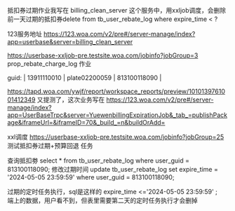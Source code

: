 
抵扣券过期作业我写在 billing_clean_server 这个服务中，用xxljob调度，会删除前一天过期的抵扣券delete from tb_user_rebate_log where expire_time < ?

123服务地址
https://123.woa.com/v2/pre#/server-manage/index?app=userbase&server=billing_clean_server

https://userbase-xxljob-pre.testsite.woa.com/jobinfo?jobGroup=3
prop_rebate_charge_log 作业

guid: | 13911110010 | plate02200059 | 813100118090 | 


https://tapd.woa.com/ywjf/report/workspace_reports/preview/1010139761001412349
又提测了，这次业务写在 
https://123.woa.com/v2/pre#/server-manage/index?app=UserBaseTrpc&server=YuewenbillingExpirationJob&_tab_=publishPackage&iframeUrl=&iframeID=70&_build_=n&buildOrAdd=

xxl调度
https://userbase-xxljob-pre.testsite.woa.com/jobinfo?jobGroup=25
测试抵扣券过期+预算回退 任务

查询抵扣劵
select * from tb_user_rebate_log where user_guid = 813100118090;
修改过期时间
update tb_user_rebate_log set expire_time = '2024-05-05 23:59:59' where user_guid = 813100118090;

过期的定时任务执行，sql是这样的 expire_time <='2024-05-05 23:59:59' ;  
端上的数据，用户看不到，但表里需要第二天的定时任务执行才会删掉
